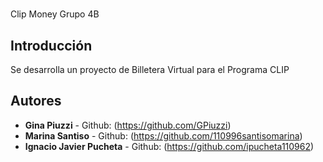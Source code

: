 # 

Clip Money Grupo 4B

## Introducción

Se desarrolla un proyecto de Billetera Virtual para el Programa CLIP

## Autores

* **Gina Piuzzi** - Github: (https://github.com/GPiuzzi)
* **Marina Santiso** - Github: (https://github.com/110996santisomarina)
* **Ignacio Javier Pucheta** - Github: (https://github.com/ipucheta110962)


